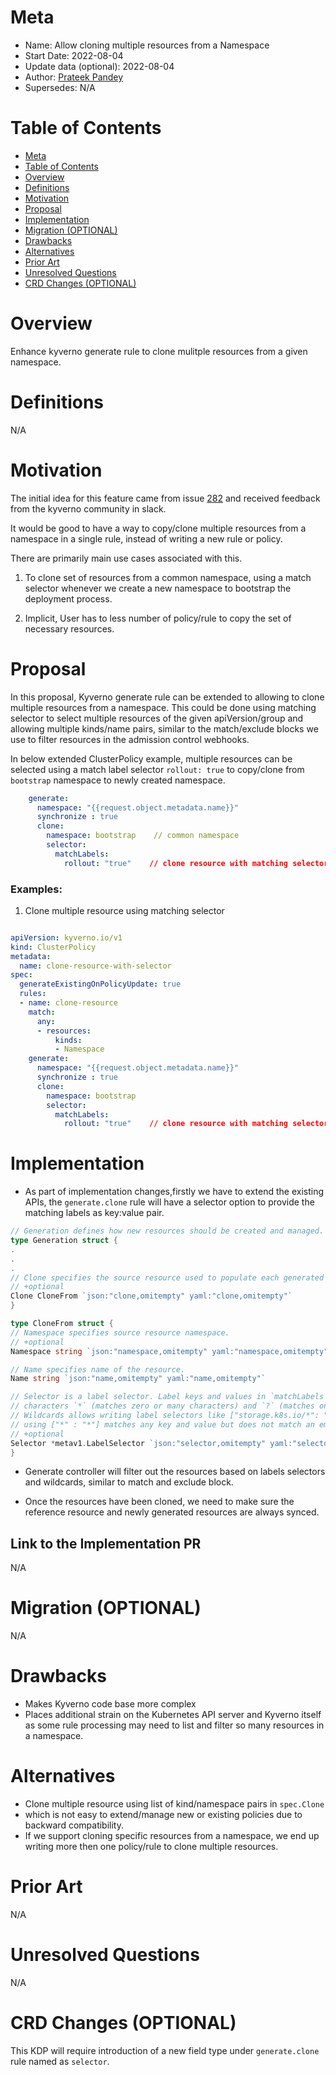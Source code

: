 # Meta
[meta]: #meta
- Name: Allow cloning multiple resources from a Namespace
- Start Date: 2022-08-04
- Update data (optional): 2022-08-04
- Author: [Prateek Pandey](https://github.com/prateekpandey14)
- Supersedes:  N/A

# Table of Contents
[table-of-contents]: #table-of-contents
- [Meta](#meta)
- [Table of Contents](#table-of-contents)
- [Overview](#overview)
- [Definitions](#definitions)
- [Motivation](#motivation)
- [Proposal](#proposal)
- [Implementation](#implementation)
- [Migration (OPTIONAL)](#migration-optional)
- [Drawbacks](#drawbacks)
- [Alternatives](#alternatives)
- [Prior Art](#prior-art)
- [Unresolved Questions](#unresolved-questions)
- [CRD Changes (OPTIONAL)](#crd-changes-optional)

# Overview
[overview]: #overview

Enhance kyverno generate rule to clone mulitple resources from a given namespace.


# Definitions
[definitions]: #definitions

N/A

# Motivation
[motivation]: #motivation

The initial idea for this feature came from issue [282](https://github.com/kyverno/kyverno/issues/282) and received feedback from the kyverno community in slack.

It would be good to have a way to copy/clone multiple resources from a namespace in a single rule, instead of
writing a new rule or policy.

There are primarily main use cases associated with this.

1. To clone set of resources from a common namespace, using a match selector whenever we create a new namespace
   to bootstrap the deployment process.

2. Implicit, User has to less number of policy/rule to copy the set of necessary resources.

# Proposal

In this proposal, Kyverno generate rule can be extended to allowing to clone multiple resources from a namespace.
This could be done using  matching selector to select multiple resources of the given apiVersion/group and allowing
multiple kinds/name pairs, similar to the match/exclude blocks we use to filter resources in the admission control
webhooks.

In below extended ClusterPolicy example, multiple resources can be selected using a match label selector `rollout: true`
to copy/clone from `bootstrap` namespace to newly created namespace.

```yaml
    generate:
      namespace: "{{request.object.metadata.name}}"
      synchronize : true
      clone:
        namespace: bootstrap    // common namespace
        selector:
          matchLabels:
            rollout: "true"    // clone resource with matching selector i.e. configmap, secrets etc
```

### Examples:

1. Clone multiple resource using matching selector

```yaml

apiVersion: kyverno.io/v1
kind: ClusterPolicy
metadata:
  name: clone-resource-with-selector
spec:
  generateExistingOnPolicyUpdate: true
  rules:
  - name: clone-resource
    match:
      any:
      - resources:
          kinds:
          - Namespace
    generate:
      namespace: "{{request.object.metadata.name}}"
      synchronize : true
      clone:
        namespace: bootstrap
        selector:
          matchLabels:
            rollout: "true"    // clone resource with matching selector i.e. configmap, secrets etc
```


# Implementation

- As part of implementation changes,firstly we have to extend the existing APIs, the `generate.clone` rule
will have a selector option to provide the matching labels as key:value pair.

```go
// Generation defines how new resources should be created and managed.
type Generation struct {
.
.
.
// Clone specifies the source resource used to populate each generated resource.
// +optional
Clone CloneFrom `json:"clone,omitempty" yaml:"clone,omitempty"`
}

type CloneFrom struct {
// Namespace specifies source resource namespace.
// +optional
Namespace string `json:"namespace,omitempty" yaml:"namespace,omitempty"`

// Name specifies name of the resource.
Name string `json:"name,omitempty" yaml:"name,omitempty"`

// Selector is a label selector. Label keys and values in `matchLabels` support the wildcard
// characters `*` (matches zero or many characters) and `?` (matches one character).
// Wildcards allows writing label selectors like ["storage.k8s.io/*": "*"]. Note that
// using ["*" : "*"] matches any key and value but does not match an empty label set.
// +optional
Selector *metav1.LabelSelector `json:"selector,omitempty" yaml:"selector,omitempty"`
}
```

- Generate controller will filter out the resources based on labels selectors and wildcards, similar to
  match and exclude block.

- Once the resources have been cloned, we need to make sure the reference resource and newly generated 
  resources are always synced.

## Link to the Implementation PR

N/A

# Migration (OPTIONAL)

N/A

# Drawbacks

* Makes Kyverno code base more complex
* Places additional strain on the Kubernetes API server and Kyverno itself as some rule processing may need to list and filter so many resources in a namespace.

# Alternatives

- Clone multiple resource using list of kind/namespace pairs in `spec.Clone`
- which is not easy to extend/manage new or existing policies due to backward compatibility.
- If we support cloning specific resources from a namespace, we end up writing
  more then one policy/rule to clone multiple resources.

# Prior Art

N/A

# Unresolved Questions

N/A

# CRD Changes (OPTIONAL)

This KDP will require introduction of a new field type under `generate.clone` rule named as `selector`.

